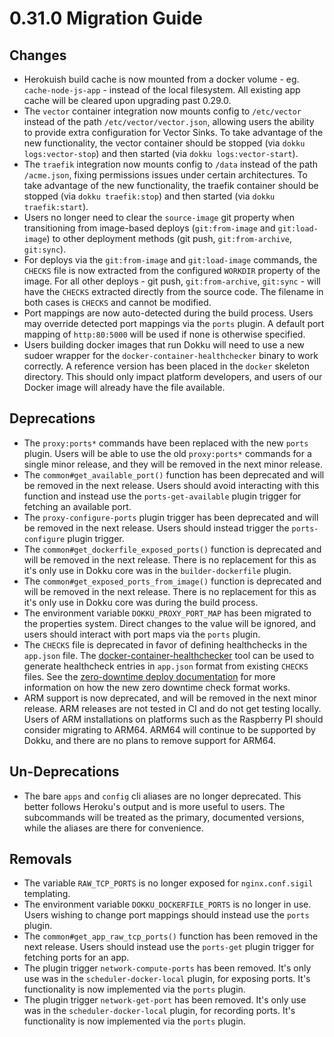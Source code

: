 # 0.31.0 Migration Guide

## Changes

- Herokuish build cache is now mounted from a docker volume - eg. `cache-node-js-app` - instead of the local filesystem. All existing app cache will be cleared upon upgrading past 0.29.0.
- The `vector` container integration now mounts config to `/etc/vector` instead of the path `/etc/vector/vector.json`, allowing users the ability to provide extra configuration for Vector Sinks. To take advantage of the new functionality, the vector container should be stopped (via `dokku logs:vector-stop`) and then started (via `dokku logs:vector-start`).
- The `traefik` integration now mounts config to `/data` instead of the path `/acme.json`, fixing permissions issues under certain architectures. To take advantage of the new functionality, the traefik container should be stopped (via `dokku traefik:stop`) and then started (via `dokku traefik:start`).
- Users no longer need to clear the `source-image` git property when transitioning from image-based deploys (`git:from-image` and `git:load-image`) to other deployment methods (git push, `git:from-archive`, `git:sync`).
- For deploys via the `git:from-image` and `git:load-image` commands, the `CHECKS` file is now extracted from the configured `WORKDIR` property of the image. For all other deploys - git push, `git:from-archive`, `git:sync` - will have the `CHECKS` extracted directly from the source code. The filename in both cases is `CHECKS` and cannot be modified.
- Port mappings are now auto-detected during the build process. Users may override detected port mappings via the `ports` plugin. A default port mapping of `http:80:5000` will be used if none is otherwise specified.
- Users building docker images that run Dokku will need to use a new sudoer wrapper for the `docker-container-healthchecker` binary to work correctly. A reference version has been placed in the `docker` skeleton directory. This should only impact platform developers, and users of our Docker image will already have the file available.

## Deprecations

- The `proxy:ports*` commands have been replaced with the new `ports` plugin. Users will be able to use the old `proxy:ports*` commands for a single minor release, and they will be removed in the next minor release.
- The `common#get_available_port()` function has been deprecated and will be removed in the next release. Users should avoid interacting with this function and instead use the `ports-get-available` plugin trigger for fetching an available port.
- The `proxy-configure-ports` plugin trigger has been deprecated and will be removed in the next release. Users should instead trigger the `ports-configure` plugin trigger.
- The `common#get_dockerfile_exposed_ports()` function is deprecated and will be removed in the next release. There is no replacement for this as it's only use in Dokku core was in the `builder-dockerfile` plugin.
- The `common#get_exposed_ports_from_image()` function is deprecated and will be removed in the next release. There is no replacement for this as it's only use in Dokku core was during the build process.
- The environment variable `DOKKU_PROXY_PORT_MAP` has been migrated to the properties system. Direct changes to the value will be ignored, and users should interact with port maps via the `ports` plugin.
- The `CHECKS` file is deprecated in favor of defining healthchecks in the `app.json` file. The [docker-container-healthchecker](https://github.com/dokku/docker-container-healthchecker) tool can be used to generate healthcheck entries in `app.json` format from existing `CHECKS` files. See the [zero-downtime deploy documentation](/docs/deployment/zero-downtime-deploys.md) for more information on how the new zero downtime check format works.
- ARM support is now deprecated, and will be removed in the next minor release. ARM releases are not tested in CI and do not get testing locally. Users of ARM installations on platforms such as the Raspberry PI should consider migrating to ARM64. ARM64 will continue to be supported by Dokku, and there are no plans to remove support for ARM64.

## Un-Deprecations

- The bare `apps` and `config` cli aliases are no longer deprecated. This better follows Heroku's output and is more useful to users. The subcommands will be treated as the primary, documented versions, while the aliases are there for convenience.

## Removals

- The variable `RAW_TCP_PORTS` is no longer exposed for `nginx.conf.sigil` templating.
- The environment variable `DOKKU_DOCKERFILE_PORTS` is no longer in use. Users wishing to change port mappings should instead use the `ports` plugin.
- The `common#get_app_raw_tcp_ports()` function has been removed in the next release. Users should instead use the `ports-get` plugin trigger for fetching ports for an app.
- The plugin trigger `network-compute-ports` has been removed. It's only use was in the `scheduler-docker-local` plugin, for exposing ports. It's functionality is now implemented via the `ports` plugin.
- The plugin trigger `network-get-port` has been removed. It's only use was in the `scheduler-docker-local` plugin, for recording ports. It's functionality is now implemented via the `ports` plugin.
